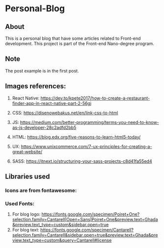 # Personal-Blog

## About
This is a personal blog that have some articles related to Front-end development. This project is part of the Front-end Nano-degree program.

## Note 
The post example is in the first post.

## Images references:
1. React Native:
https://dev.to/kpete2017/how-to-create-a-restaurant-finder-app-in-react-native-part-2-56gj

1. CSS:
https://disenowebakus.net/en/link-css-to-html

1. JS:
https://medium.com/better-programming/terms-you-need-to-know-as-js-developer-28c2adfd2bb5

1. HTML:
https://blog.edx.org/five-reasons-to-learn-html5-today/

1. UX:
https://www.unixcommerce.com/7-ux-principles-for-creating-a-great-website/

1. SASS:
https://itnext.io/structuring-your-sass-projects-c8d41fa55ed4


## Libraries used 
### Icons are from fontawesome:

### Used Fonts:
1. For blog logo: https://fonts.google.com/specimen/Poiret+One?selection.family=Cantarell|Open+Sans|Poiret+One&preview.text=Ghada&preview.text_type=custom&sidebar.open=true
3. For blog text: https://fonts.google.com/specimen/Cantarell?selection.family=Cantarell&sidebar.open=true&preview.text=Ghada&preview.text_type=custom&query=Cantarell#license
